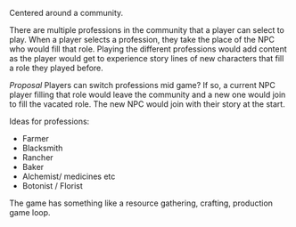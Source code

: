 Centered around a community.

There are multiple professions in the community that a player can select to play. When a
player selects a profession, they take the place of the NPC who would fill that role.
Playing the different professions would add content as the player would get to
experience story lines of new characters that fill a role they played before.

*Proposal*
Players can switch professions mid game? If so, a current NPC player filling that role
would leave the community and a new one would join to fill the vacated role. The new
NPC would join with their story at the start.

Ideas for professions:
- Farmer
- Blacksmith
- Rancher
- Baker
- Alchemist/ medicines etc
- Botonist / Florist

The game has something like a resource gathering, crafting, production game loop. 
